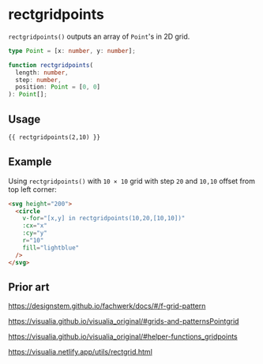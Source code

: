 # rectgridpoints

`rectgridpoints()` outputs an array of `Point`'s in 2D grid.

```ts
type Point = [x: number, y: number];

function rectgridpoints(
  length: number,
  step: number,
  position: Point = [0, 0]
): Point[];
```

## Usage

```md
{{ rectgridpoints(2,10) }}
```

## Example

Using `rectgridpoints()` with `10 × 10` grid with step `20` and `10,10` offset from top left corner:

```md
<svg height="200">
  <circle
    v-for="[x,y] in rectgridpoints(10,20,[10,10])"
    :cx="x"
    :cy="y"
    r="10"
    fill="lightblue"
  />
</svg>
```

## Prior art

https://designstem.github.io/fachwerk/docs/#/f-grid-pattern

https://visualia.github.io/visualia_original/#grids-and-patternsPointgrid

https://visualia.github.io/visualia_original/#helper-functions_gridpoints

https://visualia.netlify.app/utils/rectgrid.html
